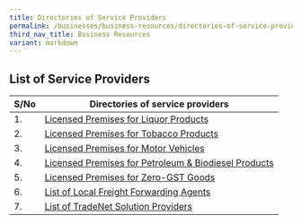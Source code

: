 ```yaml
---
title: Directories of Service Providers
permalink: /businesses/business-resources/directories-of-service-providers/
third_nav_title: Business Resources
variant: markdown
---
```

## List of Service Providers

| **S/No** | **Directories of service providers** |
|--|--|
| 1.  | [Licensed Premises for Liquor Products](/files/businesses/seb/Licensed_Premises_for_Liquor_Products_wef_9_Feb_2024.pdf)
| 2. | [Licensed Premises for Tobacco Products](/files/businesses/seb/Licensed_Premises_for_Tobacco_Products_9_Feb_2024.pdf)
| 3. | [Licensed Premises for Motor Vehicles](/files/businesses/seb/Licensed_Premises_for_Motor_Vehicles_9_Feb_2024.pdf)
| 4. | [Licensed Premises for Petroleum & Biodiesel Products](/files/businesses/seb/Licensed_Premises_for_Petroleum_Biodiesel_Products_9_Feb_2024.pdf)
|5. | [Licensed Premises for Zero-GST Goods](/files/businesses/seb/Licensed_Premises_for_Zero_GST_Goods_9_Feb_2024.pdf)
| 6. | [List of Local Freight Forwarding Agents](/businesses/business-resources/directories-of-service-providers/list-of-local-forwarding-agents) |
| 7. | [List of TradeNet Solution Providers](/businesses/national-single-window/overview/tradenet-solution-providers) |